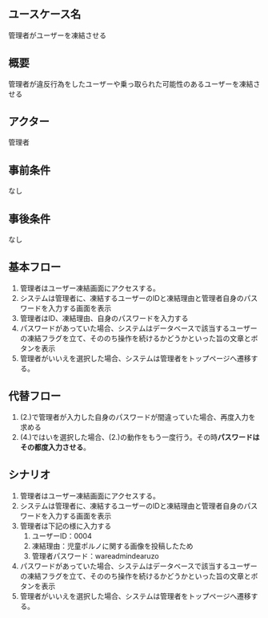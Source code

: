 ## ユースケース名

管理者がユーザーを凍結させる

## 概要

管理者が違反行為をしたユーザーや乗っ取られた可能性のあるユーザーを凍結させる

## アクター

管理者

## 事前条件

なし

## 事後条件

なし

## 基本フロー

1. 管理者はユーザー凍結画面にアクセスする。
2. システムは管理者に、凍結するユーザーのIDと凍結理由と管理者自身のパスワードを入力する画面を表示
3. 管理者はID、凍結理由、自身のパスワードを入力する
4. パスワードがあっていた場合、システムはデータベースで該当するユーザーの凍結フラグを立て、そののち操作を続けるかどうかといった旨の文章とボタンを表示
5. 管理者がいいえを選択した場合、システムは管理者をトップページへ遷移する。

## 代替フロー

1. (2.)で管理者が入力した自身のパスワードが間違っていた場合、再度入力を求める
2. (4.)ではいを選択した場合、(2.)の動作をもう一度行う。その時**パスワードはその都度入力させる**。

## シナリオ

1. 管理者はユーザー凍結画面にアクセスする。
2. システムは管理者に、凍結するユーザーのIDと凍結理由と管理者自身のパスワードを入力する画面を表示
3. 管理者は下記の様に入力する
   1. ユーザーID：0004
   2. 凍結理由：児童ポルノに関する画像を投稿したため
   3. 管理者パスワード：wareadmindearuzo
4. パスワードがあっていた場合、システムはデータベースで該当するユーザーの凍結フラグを立て、そののち操作を続けるかどうかといった旨の文章とボタンを表示
5. 管理者がいいえを選択した場合、システムは管理者をトップページへ遷移する。
